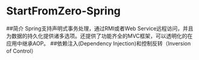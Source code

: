 # StartFromZero-Spring
##简介
	Spring支持声明式事务处理，通过RMI或者Web Service远程访问，并且为数据的持久化提供诸多选项。还提供了功能齐全的MVC框架，可以透明化的在应用中继承AOP。
##依赖注入(Dependency Injection)和控制反转（Inversion of Control）
